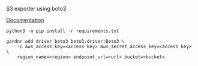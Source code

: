 S3 exporter using boto3

[Documentation](https://aws.amazon.com/sdk-for-python/)

```
python3 -m pip install -r requirements.txt

gardnr add driver boto3 boto3.driver:Boto3 \
    -c aws_access_key=<access key> aws_secret_access_key=<access key> \
    region_name=<region> endpoint_url=<url> bucket=<bucket>
```
